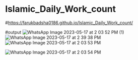 # Islamic_Daily_Work_count
#https://farukbadsha0186.github.io/Islamic_Daily_Work_count/

#output
![WhatsApp Image 2023-05-17 at 2 03 52 PM (1)](https://github.com/FarukBadsha0186/Islamic_Daily_Work_count/assets/97550258/668618e1-4872-4b6c-8dae-0692f5e8fd34)
![WhatsApp Image 2023-05-17 at 2 39 38 PM](https://github.com/FarukBadsha0186/Islamic_Daily_Work_count/assets/97550258/41a4ce4a-8d67-4c2b-8aa9-d2ed242b3845)
![WhatsApp Image 2023-05-17 at 2 03 53 PM](https://github.com/FarukBadsha0186/Islamic_Daily_Work_count/assets/97550258/0b139158-9344-407f-9413-939e3b6a22e8)

![WhatsApp Image 2023-05-17 at 2 03 54 PM](https://github.com/FarukBadsha0186/Islamic_Daily_Work_count/assets/97550258/3b22e8f0-3a9e-48bd-9005-4feca29ccfda)
